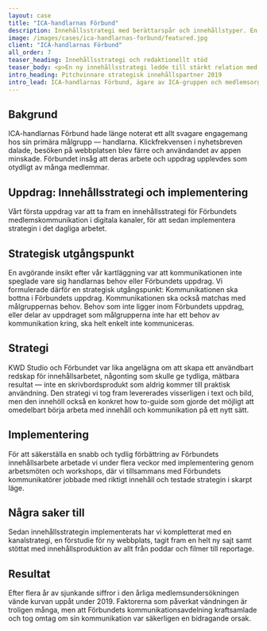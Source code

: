 ```yaml
---
layout: case
title: "ICA-handlarnas Förbund"
description: Innehållsstrategi med berättarspår och innehållstyper. En ny plan för hur ICA-handlarnas Förbund ska kommunicera med sina målgrupper.
image: /images/cases/ica-handlarnas-forbund/featured.jpg
client: "ICA-handlarnas Förbund"
all_order: 7
teaser_heading: Innehållsstrategi och redaktionellt stöd
teaser_body: <p>En ny innehållsstrategi ledde till stärkt relation med målgruppen.</p>
intro_heading: Pitchvinnare strategisk innehållspartner 2019
intro_lead: ICA-handlarnas Förbund, ägare av ICA-gruppen och medlemsorganisation för Sveriges ICA-handlare, sökte en ny strategisk innehållspartner. I konkurrens med flera andra byråer vann vi uppdraget och Förbundets förtroende, och sedan 2019 har vi stöttat med innehållsstrategi, kanalstrategi, ny webbplats, innehållsproduktion och strategisk rådgivning.
---
```


## Bakgrund

ICA-handlarnas Förbund hade länge noterat ett allt svagare engagemang hos sin primära målgrupp — handlarna. Klickfrekvensen i nyhetsbreven dalade, besöken på webbplatsen blev färre och användandet av appen minskade. Förbundet insåg att deras arbete och uppdrag upplevdes som otydligt av många medlemmar.

## Uppdrag: Innehållsstrategi och implementering

Vårt första uppdrag var att ta fram en innehållsstrategi för Förbundets medlemskommunikation i digitala kanaler, för att sedan implementera strategin i det dagliga arbetet.

## Strategisk utgångspunkt

En avgörande insikt efter vår kartläggning var att kommunikationen inte speglade vare sig handlarnas behov eller Förbundets uppdrag. Vi formulerade därför en strategisk utgångspunkt: Kommunikationen ska bottna i Förbundets uppdrag. Kommunikationen ska också matchas med målgruppernas behov. Behov som inte ligger inom Förbundets uppdrag, eller delar av uppdraget som målgrupperna inte har ett behov av kommunikation kring, ska helt enkelt inte kommuniceras. 

## Strategi

KWD Studio och Förbundet var lika angelägna om att skapa ett användbart redskap för innehållsarbetet, någonting som skulle ge tydliga, mätbara resultat — inte en skrivbordsprodukt som aldrig kommer till praktisk användning. Den strategi vi tog fram levererades visserligen i text och bild, men den innehöll också en konkret how to-guide som gjorde det möjligt att omedelbart börja arbeta med innehåll och kommunikation på ett nytt sätt.

## Implementering

För att säkerställa en snabb och tydlig förbättring av Förbundets innehållsarbete arbetade vi under flera veckor med implementering genom arbetsmöten och workshops, där vi tillsammans med Förbundets kommunikatörer jobbade med riktigt innehåll och testade strategin i skarpt läge.

## Några saker till

Sedan innehållsstrategin implementerats har vi kompletterat med en kanalstrategi, en förstudie för ny webbplats, tagit fram en helt ny sajt samt stöttat med innehållsproduktion av allt från poddar och filmer till reportage.

## Resultat

Efter flera år av sjunkande siffror i den årliga medlemsundersökningen vände kurvan uppåt under 2019. Faktorerna som påverkat vändningen är troligen många, men att Förbundets kommunikationsavdelning kraftsamlade och tog omtag om sin kommunikation var säkerligen en bidragande orsak.
